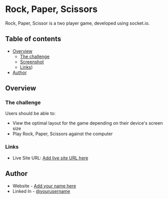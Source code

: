 # Rock, Paper, Scissors 

Rock, Paper, Scissor is a two player game, developed using socket.io.

## Table of contents

- [Overview](#overview)
  - [The challenge](#the-challenge)
  - [Screenshot](#screenshot)
  - [Links](#links))
- [Author](#author)


## Overview

### The challenge

Users should be able to:

- View the optimal layout for the game depending on their device's screen size
- Play Rock, Paper, Scissors against the computer

### Links

- Live Site URL: [Add live site URL here](https://your-live-site-url.com)

## Author

- Website - [Add your name here](https://www.your-site.com)
- Linked In - [@yourusername](https://www.twitter.com/yourusername)


